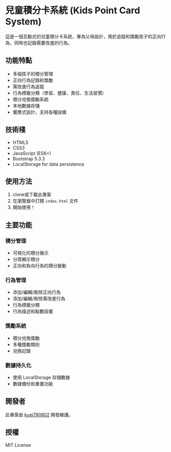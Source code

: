 # 兒童積分卡系統 (Kids Point Card System)

這是一個互動式的兒童積分卡系統，專為父母設計，用於追蹤和獎勵孩子的正向行為，同時也記錄需要改進的行為。

## 功能特點

- 多個孩子的積分管理
- 正向行為記錄和獎勵
- 需改進行為追蹤
- 行為標籤分類（學習、健康、責任、生活習慣）
- 積分兌換獎勵系統
- 本地數據存儲
- 響應式設計，支持各種設備

## 技術棧

- HTML5
- CSS3
- JavaScript (ES6+)
- Bootstrap 5.3.3
- LocalStorage for data persistence

## 使用方法

1. clone或下載此專案
2. 在瀏覽器中打開 `index.html` 文件
3. 開始使用！

## 主要功能

### 積分管理
- 可視化的積分展示
- 分頁顯示積分
- 正向和負向行為的積分變動

### 行為管理
- 添加/編輯/刪除正向行為
- 添加/編輯/刪除需改進行為
- 行為標籤分類
- 行為描述和點數設置

### 獎勵系統
- 積分兌換獎勵
- 多種獎勵類別
- 兌換記錄

### 數據持久化
- 使用 LocalStorage 存儲數據
- 數據備份和重置功能

## 開發者

此專案由 [kuei790802](https://github.com/kuei790802) 開發維護。

## 授權

MIT License

